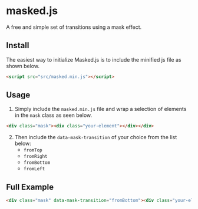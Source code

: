 # masked.js
A free and simple set of transitions using a mask effect.

Install
--------------
The easiest way to initialize Masked.js is to include the minified js file as shown below.

```html
<script src="src/masked.min.js"></script>
```

Usage
--------------
  1. Simply include the `masked.min.js` file and wrap a selection of elements in the `mask` class as seen below.
  
  ```html
  <div class="mask"><div class="your-element"></div></div>
  ```
  
  2. Then include the `data-mask-transition` of your choice from the list below:
      * `fromTop`
      * `fromRight`
      * `fromBottom`
      * `fromLeft`

Full Example
--------------
```html
<div class="mask" data-mask-transition="fromBottom"><div class="your-element"></div></div>
```
